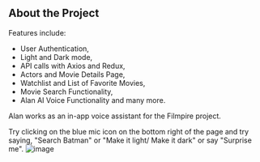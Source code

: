 ## About the Project

Features include:

- User Authentication,
- Light and Dark mode,
- API calls with Axios and Redux,
- Actors and Movie Details Page,
- Watchlist and List of Favorite Movies,
- Movie Search Functionality,
- Alan AI Voice Functionality and many more.

Alan works as an in-app voice assistant for the Filmpire project.

Try clicking on the blue mic icon on the bottom right of the page and try saying, "Search Batman" or "Make it light/ Make it dark" or say "Surprise me".
![image](https://github.com/MalikTanya/FilmyMania/assets/106032126/4ff04cc3-096d-4039-b613-32e13262574b)

